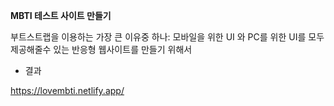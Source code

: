 **MBTI 테스트 사이트 만들기**

부트스트랩을 이용하는 가장 큰 이유중 하나: 
모바일을 위한 UI 와 PC를 위한 UI를 모두 제공해줄수 있는 반응형 웹사이트를 만들기 위해서

- 결과

https://lovembti.netlify.app/
